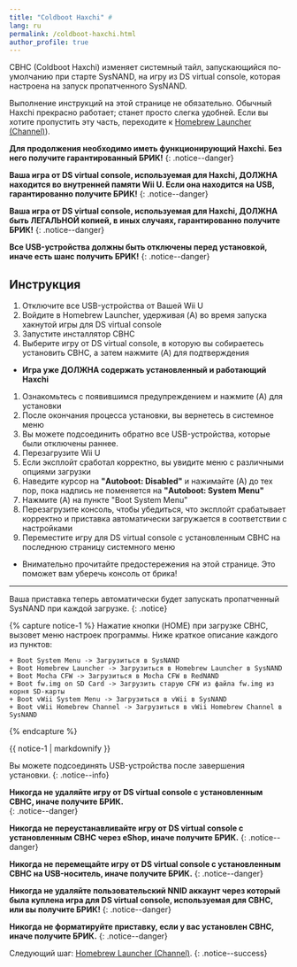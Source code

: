 ```yaml
---
title: "Coldboot Haxchi" #
lang: ru
permalink: /coldboot-haxchi.html
author_profile: true
---
```


CBHC (Coldboot Haxchi) изменяет системный тайл, запускающийся по-умолчанию при старте SysNAND, на игру из DS virtual console, которая настроена на запуск пропатченного SysNAND.

Выполнение инструкций на этой странице не обязательно. Обычный Haxchi прекрасно работает; станет просто слегка удобней. Если вы хотите пропустить эту часть, переходите к [Homebrew Launcher (Channel)](homebrew-launcher-channel)).

**Для продолжения необходимо иметь функционирующий Haxchi. Без него получите гарантированный БРИК!**
{: .notice--danger}

**Ваша игра от DS virtual console, используемая для Haxchi, ДОЛЖНА находится во внутренней памяти Wii U. Если она находится на USB, гарантированно получите БРИК!**
{: .notice--danger}

**Ваша игра от DS virtual console, используемая для Haxchi, ДОЛЖНА быть ЛЕГАЛЬНОЙ копией, в иных случаях, гарантированно получите БРИК!**
{: .notice--danger}

**Все USB-устройства должны быть отключены перед установкой, иначе есть шанс получить БРИК!**
{: .notice--danger}

## Инструкция

1. Отключите все USB-устройства от Вашей Wii U
1. Войдите в Homebrew Launcher, удерживая (A) во время запуска хакнутой игры для DS virtual console
1. Запустите инсталлятор CBHC
1. Выберите игру от DS virtual console, в которую вы собираетесь установить CBHC, а затем нажмите (A) для подтверждения
  + **Игра уже ДОЛЖНА содержать установленный и работающий Haxchi**
1. Ознакомьтесь с появившимся предупреждением и нажмите (A) для установки
1. После окончания процесса установки, вы вернетесь в системное меню
1. Вы можете подсоединить обратно все USB-устройства, которые были отключены раннее.
1. Перезагрузите Wii U
1. Если эксплойт сработал корректно, вы увидите меню с различными опциями загрузки
1. Наведите курсор на **"Autoboot: Disabled"** и нажимайте (A) до тех пор, пока надпись не поменяется на **"Autoboot: System Menu"**
1. Нажмите (A) на пункте "Boot System Menu"
1. Перезагрузите консоль, чтобы убедиться, что эксплойт срабатывает корректно и приставка автоматически загружается в соответствии с настройками
1. Переместите игру для DS virtual console с установленным CBHC на последнюю страницу системного меню
  + Внимательно прочитайте предостережения на этой странице. Это поможет вам уберечь консоль от брика!

___

Ваша приставка теперь автоматически будет запускать пропатченный SysNAND при каждой загрузке.
{: .notice}

{% capture notice-1 %}
Нажатие кнопки (HOME) при загрузке CBHC, вызовет меню настроек программы. Ниже краткое описание каждого из пунктов:

    + Boot System Menu -> Загрузиться в SysNAND
    + Boot Homebrew Launcher -> Загрузиться в Homebrew Launcher в SysNAND
    + Boot Mocha CFW -> Загрузиться в Mocha CFW в RedNAND
    + Boot fw.img on SD Card -> Загрузить старую CFW из файла fw.img из корня SD-карты
    + Boot vWii System Menu -> Загрузиться в vWii в SysNAND
    + Boot vWii Homebrew Channel -> Загрузиться в vWii Homebrew Channel в SysNAND

{% endcapture %}

<div class="notice--info">{{ notice-1 | markdownify }}</div>

Вы можете подсоединять USB-устройства после завершения установки.
{: .notice--info}

**Никогда не удаляйте игру от DS virtual console с установленным CBHC, иначе получите БРИК.**    
{: .notice--danger}

**Никогда не переустанавливайте игру от DS virtual console с установленным CBHC через eShop, иначе получите БРИК.**
{: .notice--danger}

**Никогда не перемещайте игру от DS virtual console с установленным CBHC на USB-носитель, иначе получите БРИК.**
{: .notice--danger}

**Никогда не удаляйте пользовательский NNID аккаунт через который была куплена игра для DS virtual console, используемая для CBHC, или вы получите БРИК!**
{: .notice--danger}

**Никогда не форматируйте приставку, если у вас установлен CBHC, иначе получите БРИК.**
{: .notice--danger}

Следующий шаг: [Homebrew Launcher (Channel)](homebrew-launcher-channel).
{: .notice--success}